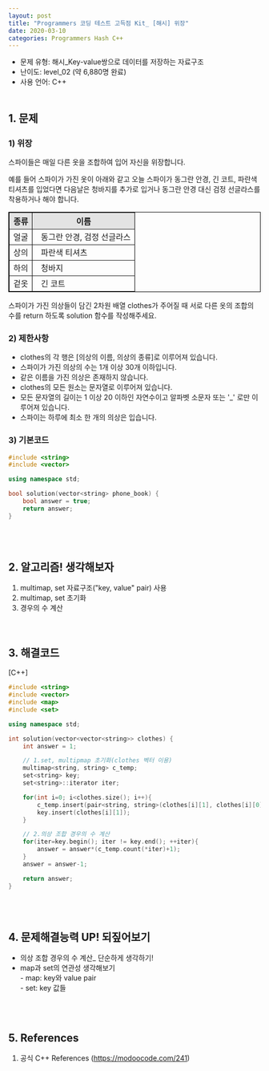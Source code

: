 ```yaml
---
layout: post
title: "Programmers 코딩 테스트 고득점 Kit_ [해시] 위장"
date: 2020-03-10
categories: Programmers Hash C++
---
```


- 문제 유형: 해시_Key-value쌍으로 데이터를 저장하는 자료구조
- 난이도: level_02 (약 6,880명 완료)
- 사용 언어: C++ <br/><br/>

## 1. 문제
### 1) 위장   
스파이들은 매일 다른 옷을 조합하여 입어 자신을 위장합니다.<br/>

예를 들어 스파이가 가진 옷이 아래와 같고 오늘 스파이가 동그란 안경, 긴 코트, 파란색 티셔츠를 입었다면 다음날은 청바지를 추가로 입거나 동그란 안경 대신 검정 선글라스를 착용하거나 해야 합니다.<br/>

<table border='1' bordercolor='black' width ='40%'>
  <tr style="background-color:#e3e3e3">
    <th>종류</th>
    <th>이름</th>
  </tr>
  <tr>
    <td align ="center">얼굴</td>
    <td>&nbsp;&nbsp;동그란 안경, 검정 선글라스</td>
  </tr>
  <tr>
    <td align ="center">상의</td>
    <td>&nbsp;&nbsp;파란색 티셔츠</td>
  </tr>
  <tr>
    <td align ="center">하의</td>
    <td>&nbsp;&nbsp;청바지</td>
  </tr>
  <tr>
    <td align ="center">겉옷</td>
    <td>&nbsp;&nbsp;긴 코트</td>
  </tr>
</table>

스파이가 가진 의상들이 담긴 2차원 배열 clothes가 주어질 때 서로 다른 옷의 조합의 수를 return 하도록 solution 함수를 작성해주세요.
<br/>

### 2) 제한사항   
- clothes의 각 행은 [의상의 이름, 의상의 종류]로 이루어져 있습니다.
- 스파이가 가진 의상의 수는 1개 이상 30개 이하입니다.
- 같은 이름을 가진 의상은 존재하지 않습니다.
- clothes의 모든 원소는 문자열로 이루어져 있습니다.
- 모든 문자열의 길이는 1 이상 20 이하인 자연수이고 알파벳 소문자 또는 '\_' 로만 이루어져 있습니다.
- 스파이는 하루에 최소 한 개의 의상은 입습니다.  

### 3) 기본코드
```c++
#include <string>
#include <vector>

using namespace std;

bool solution(vector<string> phone_book) {
    bool answer = true;
    return answer;
}
```
<br/><br/>

## 2. 알고리즘! 생각해보자
1) multimap, set 자료구조("key, value" pair) 사용<br/>
2) multimap, set 초기화<br/>
3) 경우의 수 계산<br/>
<br/><br/>

## 3. 해결코드
[C++]<br/>

```c++
#include <string>
#include <vector>
#include <map>
#include <set>

using namespace std;

int solution(vector<vector<string>> clothes) {
    int answer = 1;

    // 1.set, multipmap 초기화(clothes 벡터 이용)
    multimap<string, string> c_temp;
    set<string> key;
    set<string>::iterator iter;

    for(int i=0; i<clothes.size(); i++){
        c_temp.insert(pair<string, string>(clothes[i][1], clothes[i][0]));
        key.insert(clothes[i][1]);
    }

    // 2.의상 조합 경우의 수 계산
    for(iter=key.begin(); iter != key.end(); ++iter){
        answer = answer*(c_temp.count(*iter)+1);
    }
    answer = answer-1;

    return answer;
}
```
<br/><br/>

## 4. 문제해결능력 UP! 되짚어보기
- 의상 조합 경우의 수 계산_ 단순하게 생각하기!
- map과 set의 연관성 생각해보기<br/>
  \- map: key와 value pair<br/>
  \- set: key 값들

<br/><br/>

## 5. References
1) 공식 C++ References (<https://modoocode.com/241>)
<br/><br/>
